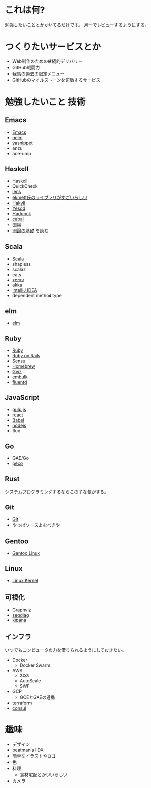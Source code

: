 # これは何?

勉強したいこととかかいてるだけです。
月一でレビューするようにする。

# つくりたいサービスとか

* Web制作のための継続的デリバリー
* GitHub戦闘力
* 我馬の過去の限定メニュー
* GitHubのマイルストーンを俯瞰するサービス

# 勉強したいこと 技術

## Emacs

* [Emacs](http://www.gnu.org/software/emacs/)
* [helm](https://github.com/emacs-helm/helm)
* [yasnippet](https://github.com/capitaomorte/yasnippet)
* anzu
* ace-ump

## Haskell

* [Haskell](http://www.haskell.org/haskellwiki/Haskell)
* QuickCheck
* [lens](https://hackage.haskell.org/package/lens)
* [ekmett氏のライブラリがすごいらしい](https://github.com/ekmett)
* [Hakyll](http://jaspervdj.be/hakyll/)
* [Yesod](http://www.yesodweb.com/)
* [Haddock](http://www.haskell.org/haddock/)
* [cabal](http://www.haskell.org/cabal/)
* 圏論
* [圏論の基礎](http://www.amazon.co.jp/gp/product/4621063243?ie=UTF8&camp=1207&creative=8411&creativeASIN=4621063243&linkCode=shr&tag=eiel-22&psc=1) を読む

## Scala

* [Scala](http://www.scala-lang.org/)
* shapless
* scalaz
* cats
* [spray](http://spray.io/)
* [akka](http://akka.io/)
* [IntelliJ IDEA](https://www.jetbrains.com/idea/)
* dependent method type

## elm

* [elm](http://elm-lang.org/)

## Ruby

* [Ruby](http://www.ruby-lang.org/ja/)
* [Ruby on Rails](https://github.com/rails/rails)
* [Sensu](http://sensuapp.org/)
* [Homebrew](http://brew.sh/)
* [Gviz](http://melborne.github.io/2014/02/27/gviz-posts/)
* [embulk](https://github.com/embulk/embulk)
* [fluentd](http://www.fluentd.org/)

## JavaScript

* [gulp.js](http://gulpjs.com/)
* [react](http://facebook.github.io/react/)
* [Babel](https://github.com/babel/babel)
* [nodejs](http://nodejs.org/)
* flux

## Go

* GAE/Go
* [peco](https://github.com/peco/peco)

## Rust

システムプログラミングするならこの子な気がする。

## Git

* [Git](http://git-scm.com/)
* やっぱソースよむべきや

## Gentoo

* [Gentoo Linux](http://www.gentoo.org/)

## Linux

* [Linux Kernel](http://www.kernel.org/)


## 可視化

* [Graphviz](http://www.graphviz.org/Documentation.php)
* [seqdiag](http://blockdiag.com/ja/seqdiag/index.html)
* [kibana](http://www.elasticsearch.org/overview/kibana/)

## インフラ

いつでもコンピュータの力を借りられるようにしておきたい。

* Docker
  * Docker Swarm
* AWS
  * SQS
  * AutoScale
  * SWF
* GCP
  * GCEとGAEの連携
* [terraform](https://www.terraform.io/)
* [consul](https://www.consul.io/)

# 趣味

* デザイン
* beatmania IIDX
* 簡単なイラストやロゴ
* 色
* 料理
  * 食材宅配とかいいらしい
* カメラ
